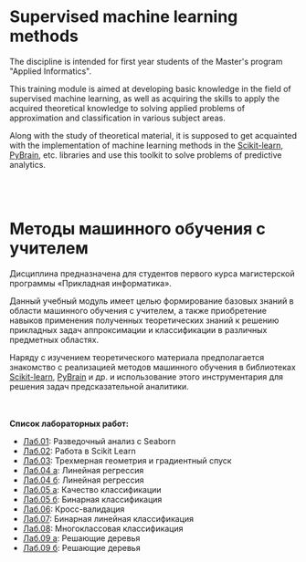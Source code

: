 # Supervised machine learning methods

The discipline is intended for first year students of the Master's program "Applied Informatics".

This training module is aimed at developing basic knowledge in the field of supervised machine learning, as well as acquiring the skills to apply the acquired theoretical knowledge to solving applied problems of approximation and classification in various subject areas.

Along with the study of theoretical material, it is supposed to get acquainted with the implementation of machine learning methods in the [Scikit-learn](https://en.wikipedia.org/wiki/Scikit-learn), [PyBrain](http://www.pybrain.org/), etc. libraries and use this toolkit to solve problems of predictive analytics.

<br><br>
# Методы машинного обучения с учителем

Дисциплина предназначена для студентов первого курса магистерской программы «Прикладная информатика».

Данный учебный модуль имеет целью формирование базовых знаний в области машинного обучения с учителем, а также приобретение навыков применения полученных теоретических знаний к решению прикладных задач аппроксимации и классификации в различных предметных областях.

Наряду с изучением теоретического материала предполагается знакомство с реализацией методов машинного обучения в библиотеках [Scikit-learn](https://en.wikipedia.org/wiki/Scikit-learn), [PyBrain](http://www.pybrain.org/) и др. и использование этого инструментария для решения задач предсказательной аналитики.

<br><br>
<b>Список лабораторных работ:</b>
* [Лаб.01](https://github.com/emjeepro/Supervised-machine-learning/blob/main/lab_01.ipynb): Разведочный анализ с Seaborn
* [Лаб.02](https://github.com/emjeepro/Supervised-machine-learning/blob/main/lab_02.ipynb): Работа в Scikit Learn
* [Лаб.03](https://github.com/emjeepro/Supervised-machine-learning/blob/main/lab_03.ipynb): Трехмерная геометрия и градиентный спуск
* [Лаб.04 а](https://github.com/emjeepro/Supervised-machine-learning/blob/main/lab_04a.ipynb): Линейная регрессия
* [Лаб.04 б](https://github.com/emjeepro/Supervised-machine-learning/blob/main/lab_04b.ipynb): Линейная регрессия
* [Лаб.05 а](https://github.com/emjeepro/Supervised-machine-learning/blob/main/lab_05a.ipynb): Качество классификации
* [Лаб.05 б](https://github.com/emjeepro/Supervised-machine-learning/blob/main/lab_05b.ipynb): Бинарная классификация
* [Лаб.06](https://github.com/emjeepro/Supervised-machine-learning/blob/main/lab_06.ipynb): Кросс-валидация
* [Лаб.07](https://github.com/emjeepro/Supervised-machine-learning/blob/main/lab_07.ipynb): Бинарная линейная классификация
* [Лаб.08](https://github.com/emjeepro/Supervised-machine-learning/blob/main/lab_08.ipynb): Многоклассовая классификация
* [Лаб.09 а](https://github.com/emjeepro/Supervised-machine-learning/blob/main/lab_09a.ipynb): Решающие деревья
* [Лаб.09 б](https://github.com/emjeepro/Supervised-machine-learning/blob/main/lab_09b.ipynb): Решающие деревья
